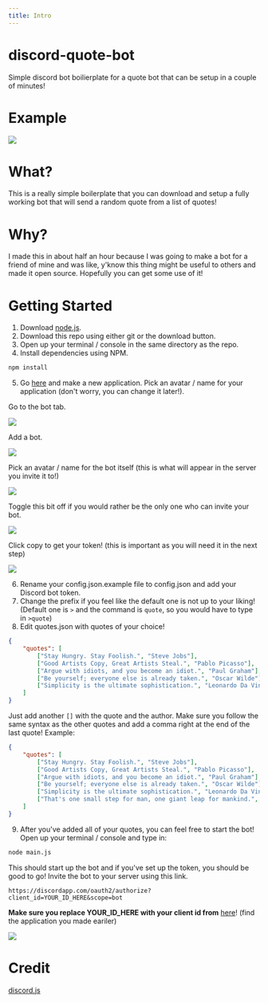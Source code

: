 ```yaml
---
title: Intro
---
```

# discord-quote-bot
Simple discord bot boilierplate for a quote bot that can be setup in a couple of minutes!

# Example

![](https://i.imgur.com/VpO3Zi2.gif)

# What?
This is a really simple boilerplate that you can download and setup a fully working bot that will send a random quote from a list of quotes!

# Why?
I made this in about half an hour because I was going to make a bot for a friend of mine and was like, y'know this thing might be useful to others and made it open source.
Hopefully you can get some use of it!


# Getting Started
1. Download [node.js](https://nodejs.org/en/).
2. Download this repo using either git or the download button.
3. Open up your terminal / console in the same directory as the repo.
4. Install dependencies using NPM.

```sh
npm install
```

5. Go [here](https://discordapp.com/developers/applications/) and make a new application. 
Pick an avatar / name for your application (don't worry, you can change it later!).

Go to the bot tab.

![](https://i.imgur.com/epQrK5k.png)

Add a bot.

![](https://i.imgur.com/hOCEpK6.png)

Pick an avatar / name for the bot itself (this is what will appear in the server you invite it to!)

![](https://i.imgur.com/TzEdACa.png)

Toggle this bit off if you would rather be the only one who can invite your bot.

![](https://i.imgur.com/VPu8aCA.png)

Click copy to get your token! (this is important as you will need it in the next step)

![](https://i.imgur.com/AIkf8q0.png)

6. Rename your config.json.example file to config.json and add your Discord bot token.
7. Change the prefix if you feel like the default one is not up to your liking! (Default one is `>` and the command is `quote`, so you would have to type in `>quote`)
8. Edit quotes.json with quotes of your choice! 

```json
{
    "quotes": [
        ["Stay Hungry. Stay Foolish.", "Steve Jobs"],
        ["Good Artists Copy, Great Artists Steal.", "Pablo Picasso"],
        ["Argue with idiots, and you become an idiot.", "Paul Graham"],
        ["Be yourself; everyone else is already taken.", "Oscar Wilde"],
        ["Simplicity is the ultimate sophistication.", "Leonardo Da Vinci"]
    ]
}
```

Just add another `[]` with the quote and the author. Make sure you follow the same syntax as the other quotes and add a comma right at the end of the last quote!
Example: 

```json
{
    "quotes": [
        ["Stay Hungry. Stay Foolish.", "Steve Jobs"],
        ["Good Artists Copy, Great Artists Steal.", "Pablo Picasso"],
        ["Argue with idiots, and you become an idiot.", "Paul Graham"],
        ["Be yourself; everyone else is already taken.", "Oscar Wilde"],
        ["Simplicity is the ultimate sophistication.", "Leonardo Da Vinci"],
        ["That's one small step for man, one giant leap for mankind.", "Neil Armstrong"]
    ]
}
```

9. After you've added all of your quotes, you can feel free to start the bot! Open up your terminal / console and type in:

```sh
node main.js
```

This should start up the bot and if you've set up the token, you should be good to go!
Invite the bot to your server using this link. 

```
https://discordapp.com/oauth2/authorize?client_id=YOUR_ID_HERE&scope=bot
```

**Make sure you replace YOUR_ID_HERE with your client id from** [here](https://discordapp.com/developers/applications/)! (find the application you made eariler)

![](https://i.imgur.com/bTTyxkI.png)

# Credit

[discord.js](https://discord.js.org/#/)
